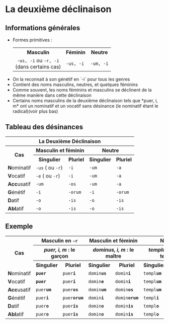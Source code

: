 # La deuxième déclinaison

## Informations générales

<ul>
<li> Formes primitives :
<table>
 <tr>
  <th>Masculin</th>
  <th>Féminin</th>
  <th>Neutre</th>
 </tr>
 <tr>
  <td style="text-align: center"><code>-us, -i</code> ou <code>-r, -i</code><br/>(dans certains cas)</td>
  <td><code>-us, -i</code></td>
  <td><code>-um, -i</code></td>
 </tr>
</table>
</li>
<li> On la reconnait à son génétif en `-i` pour tous les genres</li>
<li> Contient des noms masculins, neutres, et quelques féminins</li>
<li> Comme souvent, les noms féminins et masculins se déclinent de la même manière dans cette déclinaison</li>
<li> Certains noms masculins de la deuxième déclinaison tels que *puer, i, m* ont un nominatif et un vocatif sans désinance (le nominatif étant le radical)(voir plus bas)</li>
</ul>

## Tableau des désinances

<table>
 <tr>
  <th colspan="5">La Deuxième Déclinaison</th>
 </tr>
 <tr>
  <th rowspan="2">Cas</th>
  <th colspan="2">Masculin et féminin</th>
  <th colspan="2">Neutre</th>
 </tr>
 <tr>
  <th>Singulier</th>
  <th>Pluriel</th>
  <th>Singulier</th>
  <th>Pluriel</th>
 </tr>
 <tr>
  <td><b>N</b>ominatif</td>
  <td><code>-us</code> ( ou <code>-r</code>)</td>
  <td><code>-i</code></td>
  <td><code>-um</code></td>
  <td><code>-a</code></td>
 </tr>
 <tr>
  <td><b>V</b>ocatif</td>
  <td><code>-e</code> ( ou <code>-r</code>)</td>
  <td><code>-i</code></td>
  <td><code>-um</code></td>
  <td><code>-a</code></td>
 </tr>
 <tr>
  <td><b>Acc</b>usatif</td>
  <td><code>-um</code></td>
  <td><code>-os</code></td>
  <td><code>-um</code></td>
  <td><code>-a</code></td>
 </tr>
 <tr>
  <td><b>G</b>énétif</td>
  <td><code>-i</code></td>
  <td><code>-orum</code></td>
  <td><code>-i</code></td>
  <td><code>-orum</code></td>
 </tr>
 <tr>
  <td><b>D</b>atif</td>
  <td><code>-o</code></td>
  <td><code>-is</code></td>
  <td><code>-o</code></td>
  <td><code>-is</code></td>
 </tr>
 <tr>
  <td><b>Abl</b>atif</td>
  <td><code>-o</code></td>
  <td><code>-is</code></td>
  <td><code>-o</code></td>
  <td><code>-is</code></td>
 </tr>
</table>

## Exemple

<table>
 <tr>
  <th rowspan="3">Cas</th>
  <th colspan="2">Masculin en <code>-r</code></th>
  <th colspan="2">Masculin et féminin</th>
  <th colspan="2">Neutre</th>
 </tr>
 <tr>
  <th colspan="2"><i>puer, i, m</i> : le garçon</th>
  <th colspan="2"><i>dominus, i, m</i> : le maître</th>
  <th colspan="2"><i>templum, i, n</i> : le temple</th>
 </tr>
 <tr>
  <th>Singulier</th>
  <th>Pluriel</th>
  <th>Singulier</th>
  <th>Pluriel</th>
  <th>Singulier</th>
  <th>Pluriel</th>
 </tr>
 <tr>
  <td><b>N</b>ominatif</td>
  <td><code><b>puer</b></code></td>
  <td><code>puer<b>i</b></code></td>
  <td><code>domin<b>us</b></code></td>
  <td><code>domin<b>i</b></code></td>
  <td><code>templ<b>um</b></code></td>
  <td><code>templ<b>a</b></code></td>
 </tr>
 <tr>
  <td><b>V</b>ocatif</td>
  <td><code><b>puer</b></code></td>
  <td><code>puer<b>i</b></code></td>
  <td><code>domin<b>e</b></code></td>
  <td><code>domin<b>i</b></code></td>
  <td><code>templ<b>um</b></code></td>
  <td><code>templ<b>a</b></code></td>
 </tr>
 <tr>
  <td><b>Acc</b>usatif</td>
  <td><code>puer<b>um</b></code></td>
  <td><code>puer<b>os</b></code></td>
  <td><code>domin<b>um</b></code></td>
  <td><code>domin<b>os</b></code></td>
  <td><code>templ<b>um</b></code></td>
  <td><code>templ<b>a</b></code></td>
 </tr>
 <tr>
  <td><b>G</b>énétif</td>
  <td><code>puer<b>i</b></code></td>
  <td><code>puer<b>orum</b></code></td>
  <td><code>domin<b>i</b></code></td>
  <td><code>domin<b>orum</b></code></td>
  <td><code>templ<b>i</b></code></td>
  <td><code>templ<b>orum</b></code></td>
 </tr>
 <tr>
  <td><b>D</b>atif</td>
  <td><code>puer<b>o</b></code></td>
  <td><code>puer<b>is</b></code></td>
  <td><code>domin<b>o</b></code></td>
  <td><code>domin<b>is</b></code></td>
  <td><code>templ<b>o</b></code></td>
  <td><code>templ<b>is</b></code></td>
 </tr>
 <tr>
  <td><b>Abl</b>atif</td>
  <td><code>puer<b>o</b></code></td>
  <td><code>puer<b>is</b></code></td>
  <td><code>domin<b>o</b></code></td>
  <td><code>domin<b>is</b></code></td>
  <td><code>templ<b>o</b></code></td>
  <td><code>templ<b>is</b></code></td>
 </tr>
</table>


